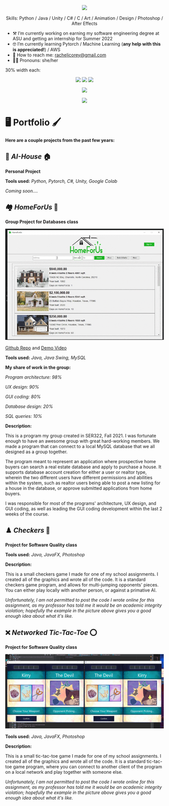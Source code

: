 <p align="center"> <img src="https://arturssmirnovs.github.io/github-profile-readme-generator/images/banner.png" /> </p>

<p align="center"> Skills: Python / Java / Unity / C# / C / Art / Animation / Design / Photoshop / After Effects </p>

- ⚒️ I’m currently working on earning my software engineering degree at ASU and getting an internship for Summer 2022 
- 🤓 I’m currently learning Pytorch / Machine Learning (**any help with this is appreciated!**) / AWS 
- 💌 How to reach me: racheljcorey@gmail.com 
- 🕵️‍♀️ Pronouns: she/her 

30% width each:
<p align="center" width="100%">
    <a href="https://www.linkedin.com/in/racheljcorey/"><img src="https://cdn.jsdelivr.net/npm/simple-icons@3.0.1/icons/linkedin.svg" width="8%" /></a> 
    <a href="http://kirrys.tumblr.com"><img src="https://cdn.jsdelivr.net/npm/simple-icons@3.0.1/icons/tumblr.svg" width="8%" /></a>
    <a href="https://www.artstation.com/racheljcorey"><img src="https://cdn.jsdelivr.net/npm/simple-icons@3.0.1/icons/artstation.svg" width="8%" /></a>
</p>

<p align="center"> <img src="https://github-readme-stats.vercel.app/api?username=rachelcorey&show_icons=true" /> </p>

<p align="center"> <img src="https://gpvc.arturio.dev/rachelcorey" /> </p>

# 🖥️ Portfolio 🖌️
#### Here are a couple projects from the past few years:


## 🤖 ***AI-House*** 🏠

**Personal Project**

**Tools used:**
*Python, Pytorch, C#, Unity, Google Colab*

*Coming soon....*

## 🏘️ ***HomeForUs*** 🔎

**Group Project for Databases class**

<p align="center"> <img src="home4us.gif"/> </p>

[Github Repo](https://github.com/javallej/Homeforus) and [Demo Video](https://www.youtube.com/watch?v=vEO3KilV9o4)

**Tools used:**
*Java, Java Swing, MySQL*

**My share of work in the group:**

*Program architecture: 98%*

*UX design: 90%*

*GUI coding: 80%*

*Database design: 20%*

*SQL queries: 10%*

**Description:**

This is a program my group created in SER322, Fall 2021. I was fortunate enough to have an awesome group with great hard-working members. We made a program that can connect to a local MySQL database that we all designed as a group together. 

The program meant to represent an application where prospective home buyers can search a real estate database and apply to purchase a house. It supports database account creation for either a user or realtor type, wherein the two different users have different permissions and abilities within the system, such as realtor users being able to post a new listing for a house in the database, or approve submitted applications from home buyers.

I was responsible for most of the programs' architecture, UX design, and GUI coding, as well as leading the GUI coding development within the last 2 weeks of the course. 


## ♟️ ***Checkers*** 🎲

**Project for Software Quality class**

**Tools used:**
*Java, JavaFX, Photoshop*

**Description:**

This is a small checkers game I made for one of my school assignments. I created all of the graphics and wrote all of the code. It is a standard checkers game program, and allows for multi-jumping opponents' pieces. You can either play locally with another person, or against a primative AI. 

*Unfortunately, I am not permitted to post the code I wrote online for this assignment, as my professor has told me it would be an academic integrity violation; hopefully the example in the picture above gives you a good enough idea about what it's like.*

## ❌ ***Networked Tic-Tac-Toe*** ⭕

**Project for Software Quality class**

<p align="center"> <img src="tictactoe.gif"/> </p>


**Tools used:**
*Java, JavaFX, Photoshop*

**Description:**

This is a small tic-tac-toe game I made for one of my school assignments. I created all of the graphics and wrote all of the code. It is a standard tic-tac-toe game program, where you can connect to another client of the program on a local network and play together with someone else.

*Unfortunately, I am not permitted to post the code I wrote online for this assignment, as my professor has told me it would be an academic integrity violation; hopefully the example in the picture above gives you a good enough idea about what it's like.*
